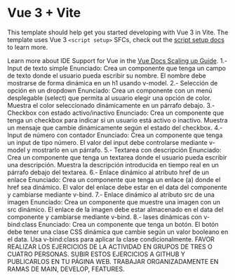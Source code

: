 # Vue 3 + Vite

This template should help get you started developing with Vue 3 in Vite. The template uses Vue 3 `<script setup>` SFCs, check out the [script setup docs](https://v3.vuejs.org/api/sfc-script-setup.html#sfc-script-setup) to learn more.

Learn more about IDE Support for Vue in the [Vue Docs Scaling up Guide](https://vuejs.org/guide/scaling-up/tooling.html#ide-support).
1.-  Input de texto simple
Enunciado: Crea un componente que tenga un campo de texto donde el usuario pueda escribir su nombre. El nombre debe mostrarse de forma dinámica en un h1 usando v-model.
2.-  Selección de opción en un dropdown
Enunciado: Crea un componente con un menú desplegable (select) que permita al usuario elegir una opción de color. Muestra el color seleccionado dinámicamente en un párrafo debajo.
3.- Checkbox con estado activo/inactivo
Enunciado: Crea un componente que tenga un checkbox para indicar si un usuario está activo o inactivo. Muestra un mensaje que cambie dinámicamente según el estado del checkbox.
4.-  Input de número con contador
Enunciado: Crea un componente que tenga un input de tipo número. El valor del input debe controlarse mediante v-model y mostrarlo en un párrafo.
5.-  Textarea con descripción
Enunciado: Crea un componente que tenga un textarea donde el usuario pueda escribir una descripción. Muestra la descripción introducida en tiempo real en un párrafo debajo del textarea.
6.-  Enlace dinámico al atributo href de un enlace
Enunciado: Crea un componente que tenga un enlace (a) donde el href sea dinámico. El valor del enlace debe estar en el data del componente y cambiarse mediante v-bind.
7.-  Enlace dinámico al atributo src de una imagen
Enunciado: Crea un componente que muestre una imagen con un src dinámico. El enlace de la imagen debe estar almacenado en el data del componente y cambiarse mediante v-bind.
8.-  lases dinámicas con v-bind:class
Enunciado: Crea un componente que tenga un botón. El botón debe tener una clase CSS dinámica que cambie según un valor booleano en el data. Usa v-bind:class para aplicar la clase condicionalmente.
FAVOR REALIZAR LOS EJERCICIOS DE LA ACTIVIDAD EN GRUPOS DE TRES O CUATRO PERSONAS.
SUBIR ESTOS EJERCICIOS A GITHUB Y PUBLICARLOS EN TU PÁGINA WEB.
TRABAJAR ORGANIZADAMENTE EN RAMAS DE MAIN, DEVELOP, FEATURES.
